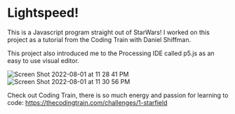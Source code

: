 # Lightspeed!

This is a Javascript program straight out of StarWars! I worked on this project as a tutorial from the Coding Train with Daniel Shiffman.

This project also introduced me to the Processing IDE called p5.js as an easy to use visual editor. 

![Screen Shot 2022-08-01 at 11 28 41 PM](https://user-images.githubusercontent.com/66803124/182285561-5988e958-84a1-4ea8-85c4-d757afa37909.png)
![Screen Shot 2022-08-01 at 11 30 56 PM](https://user-images.githubusercontent.com/66803124/182285836-4ecac9bd-04fb-4fba-8d8a-d32a1aeb2901.png)

Check out Coding Train, there is so much energy and passion for learning to code: https://thecodingtrain.com/challenges/1-starfield

